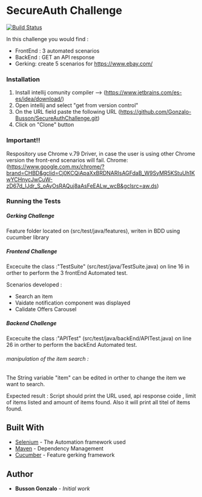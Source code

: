 # SecureAuth Challenge


[![Build Status](https://travis-ci.org/joemccann/dillinger.svg?branch=master)](https://travis-ci.org/joemccann/dillinger)

In this challenge you would find :
- FrontEnd : 3 automated scenarios
- BackEnd : GET an API response
- Gerking: create 5 scenarios for https://www.ebay.com/
    

### Installation
1) Install intellij comunity compiler  --> (https://www.jetbrains.com/es-es/idea/download/)
2) Open intellij and select "get from version control"
3) On the URL field paste the following URL (https://github.com/Gonzalo-Busson/SecureAuthChallenge.git)
4) Click on "Clone" button


### Important!! 
Respository use Chrome v.79 Driver, in case the user is using other Chrome version the front-end scenarios will fail.
Chrome:(https://www.google.com.mx/chrome/?brand=CHBD&gclid=Cj0KCQiApaXxBRDNARIsAGFdaB_W9SyMR5KStuUh1KwYCHnycJwCuW-zD67d_IJdr_S_oAyOsRAQuj8aAsFeEALw_wcB&gclsrc=aw.ds)

### Running the Tests

##### Gerking Challenge
Feature folder located on (src/test/java/features), writen in BDD using cucumber library 

##### Frontend Challenge
Excecuite the  class :"TestSuite" (src/test/java/TestSuite.java) on line 16 in orther to perform the 3 frontEnd Automated test. 

Scenarios developed : 
- Search an item
- Vaidate notification component was displayed 
- Calidate Offers Carousel

##### Backend Challenge

Excecuite the  class :"APITest" (src/test/java/backEnd/APITest.java) on line 26 in orther to perform the  backEnd  Automated test. 


###### manipulation of the item search :
The String variable  "item" can be edited in orther to change the item we want to search.


Expected result : Script should print  the URL used, api response coide , limit of items listed and amount of items found. Also it will print all titel of items found. 




## Built With

* [Selenium](https://selenium.dev) - The Automation framework used
* [Maven](https://maven.apache.org/) - Dependency Management
* [Cucumber](https://cucumber.io/) - Feature gerking framework 
## Author

* **Busson Gonzalo** - *Initial work* 


